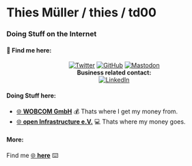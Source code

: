 # Thies Müller / thies / td00
### Doing Stuff on the Internet
#### :wave: Find me here:
<p align="center">
<a href="https://twitter.com/_td00_"><img src="https://img.shields.io/twitter/follow/_td00_?label=Twitter&style=social" alt="Twitter"></a>
<a href="https://github.com/td00"><img src="https://img.shields.io/github/followers/td00.svg?label=GitHub&style=social" alt="GitHub"></a>
<a href="https://chaos.social/@td00"><img src="https://img.shields.io/mastodon/follow/5524?domain=https%3A%2F%2Fchaos.social&style=social" alt="Mastodon"></a><br>
<b>Business related contact:</b><br>
<a href="https://www.linkedin.com/in/thiesmueller"><img src="https://img.shields.io/badge/LinkedIn--_.svg?style=social&logo=linkedin" alt="LinkedIn"></a>
</p>

#### Doing Stuff here:

* [:globe_with_meridians: **WOBCOM GmbH**](https://wobcom.de) :moneybag: Thats where I get my money from.
* [:globe_with_meridians: **open Infrastructure e.V.**](https://open-infrastructure.de) :computer: Thats where my money goes.

#### More:

Find me [:globe_with_meridians: **here**](https://thiesmueller.de) :keyboard:

